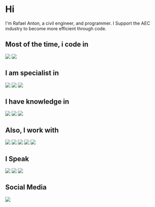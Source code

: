 # Hi 

I'm Rafael Anton, a civil engineer, and programmer. I Support the AEC industry to become more efficient through code.


## Most of the time, i code in
![](https://img.shields.io/static/v1?label&message=C%20Sharp&style=for-the-badge&color=blue)
![](https://img.shields.io/static/v1?label&message=Python&style=for-the-badge&color=blue)

## I am specialist in
![](https://img.shields.io/static/v1?label&message=Revit&style=for-the-badge&color=blue)
![](https://img.shields.io/static/v1?label&message=Revit%20API&style=for-the-badge&color=blue)
![](https://img.shields.io/static/v1?label&message=Dynamo&style=for-the-badge&color=blue)

## I have knowledge in
![](https://img.shields.io/static/v1?label&message=BIM&style=for-the-badge&color=blue)
![](https://img.shields.io/static/v1?label&message=WPF&style=for-the-badge&color=blue)
![](https://img.shields.io/static/v1?label&message=MVVM&style=for-the-badge&color=blue)

## Also, I work with
![](https://img.shields.io/static/v1?label&message=Rest%20API&style=for-the-badge&color=blue)
![](https://img.shields.io/static/v1?label&message=PostgreSQL&style=for-the-badge&color=blue)
![](https://img.shields.io/static/v1?label&message=MongoDB&style=for-the-badge&color=blue)
![](https://img.shields.io/static/v1?label&message=AWS%20Lambda&style=for-the-badge&color=blue)
![](https://img.shields.io/static/v1?label&message=AWS%20S3&style=for-the-badge&color=blue)

## I Speak
![](https://shields.io/badge/Portuguese-native-blue?style=for-the-badge)
![](https://shields.io/badge/Spanish-Intermediate-blue?style=for-the-badge)
![](https://shields.io/badge/English-Elementary-blue?style=for-the-badge)

## Social Media
[![](https://img.shields.io/static/v1?label&message=linkedin&style=for-the-badge&color=blue)](https://www.linkedin.com/in/rafael-anton/)
